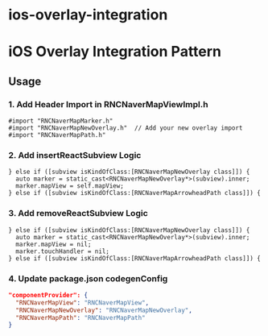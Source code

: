 # ios-overlay-integration

# iOS Overlay Integration Pattern

## Usage

### 1. Add Header Import in RNCNaverMapViewImpl.h
```objc
#import "RNCNaverMapMarker.h"
#import "RNCNaverMapNewOverlay.h"  // Add your new overlay import
#import "RNCNaverMapPath.h"
```

### 2. Add insertReactSubview Logic
```objc
} else if ([subview isKindOfClass:[RNCNaverMapNewOverlay class]]) {
  auto marker = static_cast<RNCNaverMapNewOverlay*>(subview).inner;
  marker.mapView = self.mapView;
} else if ([subview isKindOfClass:[RNCNaverMapArrowheadPath class]]) {
```

### 3. Add removeReactSubview Logic
```objc
} else if ([subview isKindOfClass:[RNCNaverMapNewOverlay class]]) {
  auto marker = static_cast<RNCNaverMapNewOverlay*>(subview).inner;
  marker.mapView = nil;
  marker.touchHandler = nil;
} else if ([subview isKindOfClass:[RNCNaverMapArrowheadPath class]]) {
```

### 4. Update package.json codegenConfig
```json
"componentProvider": {
  "RNCNaverMapView": "RNCNaverMapView",
  "RNCNaverMapNewOverlay": "RNCNaverMapNewOverlay",
  "RNCNaverMapPath": "RNCNaverMapPath"
}
```